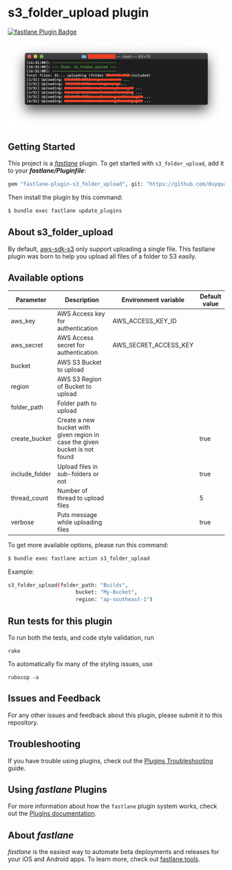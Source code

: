 # s3_folder_upload plugin

[![fastlane Plugin Badge](https://rawcdn.githack.com/fastlane/fastlane/master/fastlane/assets/plugin-badge.svg)](https://rubygems.org/gems/fastlane-plugin-s3_folder_upload)

![](header.png)

## Getting Started

This project is a [_fastlane_](https://github.com/fastlane/fastlane) plugin. To get started with `s3_folder_upload`, add it to your ***fastlane/Pluginfile***:

```bash
gem "fastlane-plugin-s3_folder_upload", git: "https://github.com/duyquang91/fastlane-plugin-s3_folder_upload"
```
Then install the plugin by this command:
```bash
$ bundle exec fastlane update_plugins
```

## About s3_folder_upload
By default, [aws-sdk-s3](https://docs.aws.amazon.com/AmazonS3/latest/dev/UploadObjSingleOpRuby.html) only support uploading a single file. This fastlane plugin was born to help you upload all files of a folder to S3 easily.

## Available options

| Parameter | Description | Environment variable | Default value |
|-----------|-------------|----------------------|---------------|
|aws_key | AWS Access key for authentication | AWS_ACCESS_KEY_ID | |
|aws_secret | AWS Access secret for authentication | AWS_SECRET_ACCESS_KEY | |
| bucket | AWS S3 Bucket to upload | | |
| region | AWS S3 Region of Bucket to upload | | |
| folder_path | Folder path to upload | | |
| create_bucket | Create a new bucket with given region in case the given bucket is not found | | true |
| include_folder | Upload files in sub-folders or not | | true |
| thread_count | Number of thread to upload files | | 5 |
| verbose | Puts message while uploading files | | true |

To get more available options, please run this command:
```bash
$ bundle exec fastlane action s3_folder_upload
```

Example:
```bash
s3_folder_upload(folder_path: "Builds",
                      bucket: "My-Bucket",
                      region: "ap-southeast-1")
```

## Run tests for this plugin

To run both the tests, and code style validation, run

```
rake
```

To automatically fix many of the styling issues, use
```
rubocop -a
```

## Issues and Feedback

For any other issues and feedback about this plugin, please submit it to this repository.

## Troubleshooting

If you have trouble using plugins, check out the [Plugins Troubleshooting](https://docs.fastlane.tools/plugins/plugins-troubleshooting/) guide.

## Using _fastlane_ Plugins

For more information about how the `fastlane` plugin system works, check out the [Plugins documentation](https://docs.fastlane.tools/plugins/create-plugin/).

## About _fastlane_

_fastlane_ is the easiest way to automate beta deployments and releases for your iOS and Android apps. To learn more, check out [fastlane.tools](https://fastlane.tools).
